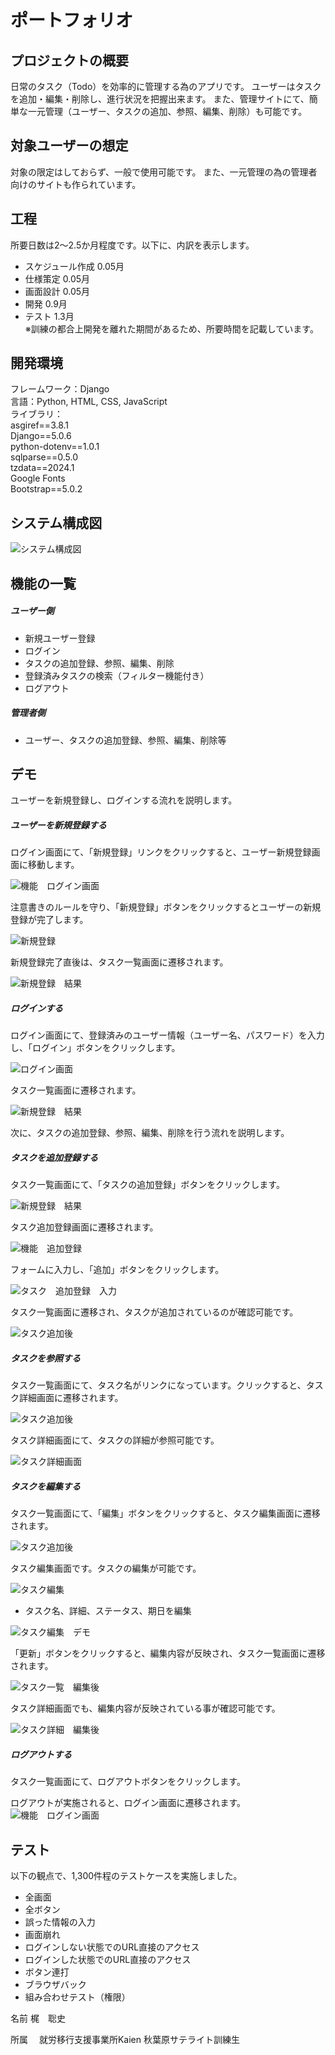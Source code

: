 # ポートフォリオ
[](Todoアプリです。)
## プロジェクトの概要
日常のタスク（Todo）を効率的に管理する為のアプリです。
ユーザーはタスクを追加・編集・削除し、進行状況を把握出来ます。
また、管理サイトにて、簡単な一元管理（ユーザー、タスクの追加、参照、編集、削除）も可能です。

## 対象ユーザーの想定
対象の限定はしておらず、一般で使用可能です。
また、一元管理の為の管理者向けのサイトも作られています。

## 工程
所要日数は2～2.5か月程度です。以下に、内訳を表示します。  
- スケジュール作成  0.05月  
- 仕様策定  0.05月  
- 画面設計  0.05月  
- 開発  0.9月  
- テスト  1.3月  
※訓練の都合上開発を離れた期間があるため、所要時間を記載しています。  

<!--
　理由：就活でより優先度の高い作業を3ヶ月程度取り組んでいた為。
・訓練時間　10:30～15:30（1時間休憩）（土日祝日は休み）  
　実質の日数　48日程度（2ヶ月～2ヶ月半程度）  
-->
## 開発環境
[](フレームワーク、言語、ライブラリ)
フレームワーク：Django  
言語：Python, HTML, CSS, JavaScript  
ライブラリ：  
﻿asgiref==3.8.1  
Django==5.0.6  
python-dotenv==1.0.1  
sqlparse==0.5.0  
tzdata==2024.1  
Google Fonts  
Bootstrap==5.0.2  

## システム構成図
![システム構成図](https://github.com/user-attachments/assets/a3a370fb-7d82-46ce-9665-14c6199a5be0)

## 機能の一覧[](（何が出来るか）)
##### ユーザー側
- 新規ユーザー登録
- ログイン
- タスクの追加登録、参照、編集、削除
- 登録済みタスクの検索（フィルター機能付き）
- ログアウト  
##### 管理者側
- ユーザー、タスクの追加登録、参照、編集、削除等
<!--
（画面をデモとして貼っていく。1行くらいで、「この画面は・・をする画面。」と、画面毎に記載。
　文章は可能な限り短く。）
 -->

## デモ
ユーザーを新規登録し、ログインする流れを説明します。
##### ユーザーを新規登録する
ログイン画面にて、「新規登録」リンクをクリックすると、ユーザー新規登録画面に移動します。

![機能　ログイン画面](https://github.com/user-attachments/assets/81c0669e-ed1e-4059-839c-0df51116d8aa)

注意書きのルールを守り、「新規登録」ボタンをクリックするとユーザーの新規登録が完了します。

![新規登録](https://github.com/user-attachments/assets/d69b3100-90ef-437c-a57c-ea1355034b62)

新規登録完了直後は、タスク一覧画面に遷移されます。

![新規登録　結果](https://github.com/user-attachments/assets/39aeede9-4497-420d-a33f-1ff81cbf0fea)

##### ログインする
ログイン画面にて、登録済みのユーザー情報（ユーザー名、パスワード）を入力し、「ログイン」ボタンをクリックします。

![ログイン画面](https://github.com/user-attachments/assets/2202caef-73a9-44e7-908d-d42741abe790)

タスク一覧画面に遷移されます。

![新規登録　結果](https://github.com/user-attachments/assets/39aeede9-4497-420d-a33f-1ff81cbf0fea)  

次に、タスクの追加登録、参照、編集、削除を行う流れを説明します。
##### タスクを追加登録する
タスク一覧画面にて、「タスクの追加登録」ボタンをクリックします。

![新規登録　結果](https://github.com/user-attachments/assets/39aeede9-4497-420d-a33f-1ff81cbf0fea)

タスク追加登録画面に遷移されます。

![機能　追加登録](https://github.com/user-attachments/assets/01ade1f3-b04e-4b43-8876-05490816d298)

フォームに入力し、「追加」ボタンをクリックします。

![タスク　追加登録　入力](https://github.com/user-attachments/assets/38ebd5d3-65b1-4f7f-9060-c52f2bb6268c)

タスク一覧画面に遷移され、タスクが追加されているのが確認可能です。

![タスク追加後](https://github.com/user-attachments/assets/62630cee-ea3c-432d-bb52-41e8b7566e71)
##### タスクを参照する
タスク一覧画面にて、タスク名がリンクになっています。クリックすると、タスク詳細画面に遷移されます。

![タスク追加後](https://github.com/user-attachments/assets/62630cee-ea3c-432d-bb52-41e8b7566e71)

タスク詳細画面にて、タスクの詳細が参照可能です。

![タスク詳細画面](https://github.com/user-attachments/assets/6ca775c1-698b-4ba6-9964-902b93ab270e)
##### タスクを編集する
タスク一覧画面にて、「編集」ボタンをクリックすると、タスク編集画面に遷移されます。

![タスク追加後](https://github.com/user-attachments/assets/62630cee-ea3c-432d-bb52-41e8b7566e71)

タスク編集画面です。タスクの編集が可能です。

![タスク編集](https://github.com/user-attachments/assets/60d52bca-aa5a-4dc8-8f11-1718df44a0d9)

- タスク名、詳細、ステータス、期日を編集

![タスク編集　デモ](https://github.com/user-attachments/assets/8f8d7133-b065-4ebb-86e4-36523975313b)

「更新」ボタンをクリックすると、編集内容が反映され、タスク一覧画面に遷移されます。

![タスク一覧　編集後](https://github.com/user-attachments/assets/f9836bee-062c-45a1-a9c7-4f755cc304e8)

タスク詳細画面でも、編集内容が反映されている事が確認可能です。

![タスク詳細　編集後](https://github.com/user-attachments/assets/d6946dee-eda2-4545-b67c-441f1a26c50b)

##### ログアウトする
タスク一覧画面にて、ログアウトボタンをクリックします。

ログアウトが実施されると、ログイン画面に遷移されます。
![機能　ログイン画面](https://github.com/user-attachments/assets/81c0669e-ed1e-4059-839c-0df51116d8aa)
## テスト
以下の観点で、1,300件程のテストケースを実施しました。

- 全画面
- 全ボタン
- 誤った情報の入力
- 画面崩れ
- ログインしない状態でのURL直接のアクセス
- ログインした状態でのURL直接のアクセス
- ボタン連打
- ブラウザバック
- 組み合わせテスト（権限）

 名前
 梶　聡史

 所属　
 就労移行支援事業所Kaien
 秋葉原サテライト訓練生　
 
 
